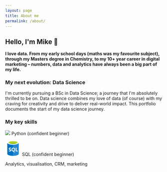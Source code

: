 ```yaml
---
layout: page
title: About me
permalink: /about/
---
```


## Hello, I'm Mike 👋
**I love data. From my early school days (maths was my favourite subject), through my Masters degree in Chemistry, to my 10+ year career in digital marketing – numbers, data and analytics have always been a big part of my life.**

### My next evolution: Data Science
I'm currently pursuing a BSc in Data Science; a journey that I'm absolutely thrilled to be on. Data science combines my love of data (of course) with my craving for creativity and drive to deliver real-world impact. This portfolio documents the start of my data science journey.

### My key skills
<img src="https://upload.wikimedia.org/wikipedia/commons/c/c3/Python-logo-notext.svg" width="50"> Python (confident beginner)

<img src="https://github.com/MikeAspinall/MikeAspinall.github.io/blob/main/assets/sql-database-generic.jpg" width="50"> SQL (confident beginner)

Analytics, visualisation, CRM, marketing
